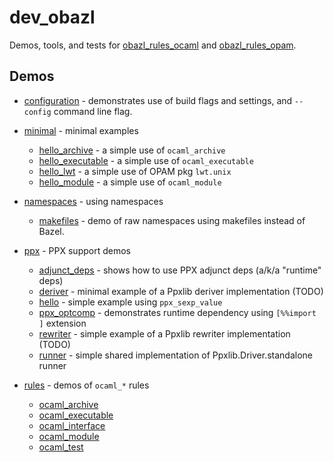 # dev_obazl

Demos, tools, and tests for
[obazl_rules_ocaml](https://github.com/obazl/rules_opam) and
[obazl_rules_opam](https://github.com/obazl/rules_opam).

## Demos

* [configuration](demos/configuration) - demonstrates use of build
  flags and settings, and `--config` command line flag.

* [minimal](demos/minimal) - minimal examples
  * [hello_archive](demos/minimal/hello_archive) - a simple use of `ocaml_archive`
  * [hello_executable](demos/minimal/hello_executable) - a simple use of `ocaml_executable`
  * [hello_lwt](demos/minimal/hello_lwt) - a simple use of OPAM pkg `lwt.unix`
  * [hello_module](demos/minimal/hello_module) - a simple use of `ocaml_module`

* [namespaces](demos/namespaces) - using namespaces
  * [makefiles](demos/namespaces/makefiles) - demo of raw namespaces using makefiles instead of Bazel.

* [ppx](demos/ppx) - PPX support demos
  * [adjunct_deps](demos/ppx/adjunct_deps) - shows how to use PPX adjunct deps (a/k/a "runtime" deps)
  * [deriver](demos/ppx/deriver) - minimal example of a Ppxlib deriver implementation (TODO)
  * [hello](demos/ppx/hello) - simple example using `ppx_sexp_value`
  * [ppx_optcomp](demos/ppx/ppx_optcomp) - demonstrates runtime dependency using `[%%import ]` extension
  * [rewriter](demos/ppx/rewriter) - simple example of a Ppxlib rewriter implementation (TODO)
  * [runner](demos/ppx/runner) - simple shared implementation of Ppxlib.Driver.standalone runner

* [rules](demos/rules) - demos of `ocaml_*` rules
  * [ocaml_archive](demos/rules/ocaml_archive)
  * [ocaml_executable](demos/rules/ocaml_executable)
  * [ocaml_interface](demos/rules/ocaml_interface)
  * [ocaml_module](demos/rules/ocaml_module)
  * [ocaml_test](demos/rules/ocaml_test)

